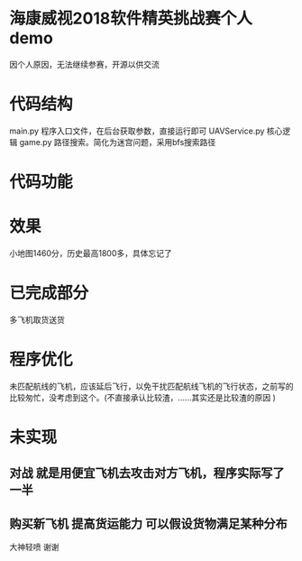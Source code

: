 # 海康威视2018软件精英挑战赛个人demo #
因个人原因，无法继续参赛，开源以供交流
# 代码结构 #
main.py 程序入口文件，在后台获取参数，直接运行即可
UAVService.py 核心逻辑
game.py 路径搜索。简化为迷宫问题，采用bfs搜索路径

# 代码功能 #
# 效果 #
小地图1460分，历史最高1800多，具体忘记了
# 已完成部分 #
多飞机取货送货
# 程序优化 #
未匹配航线的飞机，应该延后飞行，以免干扰匹配航线飞机的飞行状态，之前写的比较匆忙，没考虑到这个。(不直接承认比较渣，……其实还是比较渣的原因  )
# 未实现 #
## 对战 就是用便宜飞机去攻击对方飞机，程序实际写了一半 ##
## 购买新飞机 提高货运能力 可以假设货物满足某种分布 ##

大神轻喷 谢谢
